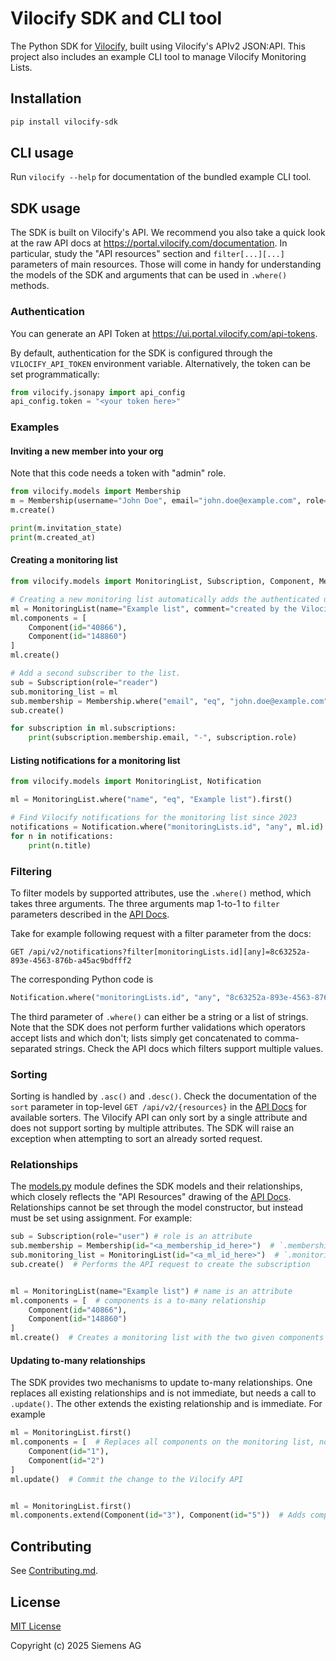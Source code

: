 # Vilocify SDK and CLI tool

The Python SDK for [Vilocify](https://docs.vilocify.com), built using Vilocify's APIv2 JSON:API.
This project also includes an example CLI tool to manage Vilocify Monitoring Lists.

## Installation

```bash
pip install vilocify-sdk
```

## CLI usage
Run `vilocify --help` for documentation of the bundled example CLI tool.

## SDK usage
The SDK is built on Vilocify's API.
We recommend you also take a quick look at the raw API docs at https://portal.vilocify.com/documentation.
In particular, study the "API resources" section and `filter[...][...]` parameters of main resources.
Those will come in handy for understanding the models of the SDK and arguments that can be used in `.where()` methods.

### Authentication
You can generate an API Token at https://ui.portal.vilocify.com/api-tokens.

By default, authentication for the SDK is configured through the `VILOCIFY_API_TOKEN` environment variable.
Alternatively, the token can be set programmatically:
```python
from vilocify.jsonapy import api_config
api_config.token = "<your token here>"
```

### Examples

#### Inviting a new member into your org

Note that this code needs a token with "admin" role.
```python
from vilocify.models import Membership
m = Membership(username="John Doe", email="john.doe@example.com", role="user", expires_at="2025-10-30T00:00:00Z")
m.create()

print(m.invitation_state)
print(m.created_at)
```

#### Creating a monitoring list
```python
from vilocify.models import MonitoringList, Subscription, Component, Membership

# Creating a new monitoring list automatically adds the authenticated user as 'owner'
ml = MonitoringList(name="Example list", comment="created by the Vilocify SDK")
ml.components = [
    Component(id="40866"),
    Component(id="148860")
]
ml.create()

# Add a second subscriber to the list.
sub = Subscription(role="reader")
sub.monitoring_list = ml
sub.membership = Membership.where("email", "eq", "john.doe@example.com").first()
sub.create()

for subscription in ml.subscriptions:
    print(subscription.membership.email, "-", subscription.role)
```

#### Listing notifications for a monitoring list

```python
from vilocify.models import MonitoringList, Notification

ml = MonitoringList.where("name", "eq", "Example list").first()

# Find Vilocify notifications for the monitoring list since 2023
notifications = Notification.where("monitoringLists.id", "any", ml.id).where("createdAt", "after", "2023-01-01T00:00:00Z")
for n in notifications:
    print(n.title)
```

### Filtering
To filter models by supported attributes, use the `.where()` method, which takes three arguments.
The three arguments map 1-to-1 to `filter` parameters described in the [API Docs](https://portal.vilocify.com/documentation).

Take for example following request with a filter parameter from the docs:
```
GET /api/v2/notifications?filter[monitoringLists.id][any]=8c63252a-893e-4563-876b-a45ac9bdfff2
```
The corresponding Python code is
```python
Notification.where("monitoringLists.id", "any", "8c63252a-893e-4563-876b-a45ac9bdfff2")
```
The third parameter of `.where()` can either be a string or a list of strings.
Note that the SDK does not perform further validations which operators accept lists and which don't; lists simply get concatenated to comma-separated strings.
Check the API docs which filters support multiple values.

### Sorting
Sorting is handled by `.asc()` and `.desc()`.
Check the documentation of the `sort` parameter in top-level `GET /api/v2/{resources}` in the [API Docs](https://portal.vilocify.com/documentation) for available sorters.
The Vilocify API can only sort by a single attribute and does not support sorting by multiple attributes.
The SDK will raise an exception when attempting to sort an already sorted request.

### Relationships
The [models.py](vilocify/models.py) module defines the SDK models and their relationships, which closely reflects the "API Resources" drawing of the [API Docs](https://portal.vilocify.com/documentation).
Relationships cannot be set through the model constructor, but instead must be set using assignment. For example:

```python
sub = Subscription(role="user") # role is an attribute
sub.membership = Membership(id="<a_membership_id_here>")  # `.membership` is a to-one relation
sub.monitoring_list = MonitoringList(id="<a_ml_id_here>")  # `.monitoring_list` is a to-one relation
sub.create()  # Performs the API request to create the subscription


ml = MonitoringList(name="Example list") # name is an attribute
ml.components = [  # components is a to-many relationship
    Component(id="40866"),
    Component(id="148860")
]
ml.create()  # Creates a monitoring list with the two given components
```

#### Updating to-many relationships
The SDK provides two mechanisms to update to-many relationships.
One replaces all existing relationships and is not immediate, but needs a call to `.update()`.
The other extends the existing relationship and is immediate.
For example

```python
ml = MonitoringList.first()
ml.components = [  # Replaces all components on the monitoring list, no request is sent, yet.
    Component(id="1"),
    Component(id="2")
]
ml.update()  # Commit the change to the Vilocify API


ml = MonitoringList.first()
ml.components.extend(Component(id="3"), Component(id="5"))  # Adds component with IDs 1 and 2, and immediately sends the change to the API backend
```

## Contributing
See [Contributing.md](docs/CONTRIBUTING.md).

## License
[MIT License](LICENSE)

Copyright (c) 2025 Siemens AG
